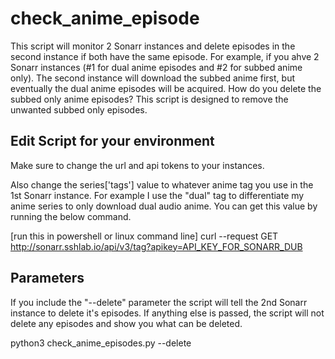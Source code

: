 # check_anime_episode
This script will monitor 2 Sonarr instances and delete episodes in the second instance if both have the same episode. For example, if you ahve 2 Sonarr instances (#1 for dual anime episodes and #2 for subbed anime only). The second instance will download the subbed anime first, but eventually the dual anime episodes will be acquired. How do you delete the subbed only anime episodes? This script is designed to remove the unwanted subbed only episodes.

## Edit Script for your environment
Make sure to change the url and api tokens to your instances.

Also change the series['tags'] value to whatever anime tag you use in the 1st Sonarr instance.  For example I use the "dual" tag to differentiate my anime series to only download dual audio anime.  You can get this value by running the below command.

[run this in powershell or linux command line]
curl --request GET http://sonarr.sshlab.io/api/v3/tag?apikey=API_KEY_FOR_SONARR_DUB

## Parameters
If you include the "--delete" parameter the script will tell the 2nd Sonarr instance to delete it's episodes. If anything else is passed, the script will not delete any episodes and show you what can be deleted.

python3 check_anime_episodes.py --delete
